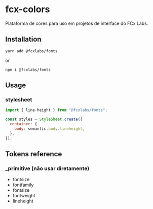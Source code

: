 # fcx-colors

Plataforma de cores para uso em projetos de interface do FCx Labs.

## Installation

`yarn add @fcxlabs/fonts`

or

`npm i @fcxlabs/fonts`

## Usage

### stylesheet

```js
import { line-height } from "@fcxlabs/fonts";

const styles = StyleSheet.create({
  container: {
    body: semantic.body.lineheight,
  },
});
```

## Tokens reference

### _primitive (não usar diretamente)

- fontsize
- fontfamily
- fontsize
- fontweight
- lineheight

